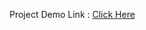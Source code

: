 Project Demo Link : <a  href='https://drive.google.com/file/d/1lmN8TFD6WxPlNKRLWtpSORNg7y7xwsae/view?usp=sharing'> Click Here </a>
